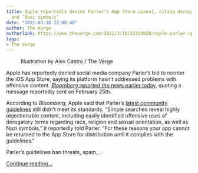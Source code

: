 ```yaml
---
title: Apple reportedly denies Parler’s App Store appeal, citing derogatory terms
  and ‘Nazi symbols’
date: "2021-03-10 22:08:48"
author: The Verge
authorlink: https://www.theverge.com/2021/3/10/22324028/apple-parler-app-store-ban-upheld-nazi-symbols
tags:
- The-Verge
---
```

<figure>
      <img alt="" src="https://cdn.vox-cdn.com/thumbor/yP8YutyzG6d7B9X6LQEDp11Oglw=/0x0:2040x1360/1310x873/cdn.vox-cdn.com/uploads/chorus_image/image/68944888/acastro_190319_1777_apple_services_0001.0.0.jpg" />
        <figcaption>Illustration by Alex Castro / The Verge</figcaption>
    </figure>

  <p id="u9cLIw">Apple has reportedly denied social media company Parler’s bid to reenter the iOS App Store, saying its platform hasn’t addressed problems with offensive content. <a href="https://www.bloomberg.com/news/articles/2021-03-10/parler-cuts-ios-team-after-apple-blocks-return-to-app-store"><em>Bloomberg</em> reported the news earlier today</a>, quoting a message reportedly sent on February 25th.</p>
<p id="AVsGFX">According to <em>Bloomberg</em>, Apple said that Parler’s <a href="https://legal.parler.com/documents/guidelines.pdf">latest community guidelines</a> still didn’t meet its standards. “Simple searches reveal highly objectionable content, including easily identified offensive uses of derogatory terms regarding race, religion and sexual orientation, as well as Nazi symbols,” it reportedly told Parler. “For these reasons your app cannot be returned to the App Store for distribution until it complies with the guidelines.”</p>
<p id="eUzW2M">Parler’s guidelines ban threats, spam,...</p>
  <p>
    <a href="https://www.theverge.com/2021/3/10/22324028/apple-parler-app-store-ban-upheld-nazi-symbols">Continue reading&hellip;</a>
  </p>